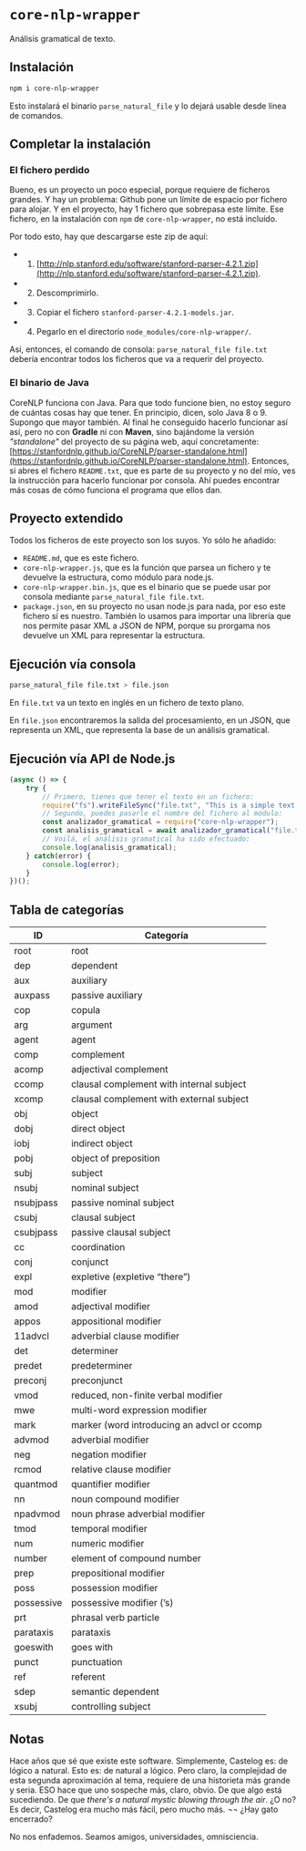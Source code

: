 # `core-nlp-wrapper`

Análisis gramatical de texto.

## Instalación

```sh
npm i core-nlp-wrapper
```

Esto instalará el binario `parse_natural_file` y lo dejará usable desde línea de comandos.

## Completar la instalación

### El fichero perdido

Bueno, es un proyecto un poco especial, porque requiere de ficheros grandes. Y hay un problema: Github pone un límite de espacio por fichero para alojar. Y en el proyecto, hay 1 fichero que sobrepasa este límite. Ese fichero, en la instalación con `npm` de `core-nlp-wrapper`, no está incluído.

Por todo esto, hay que descargarse este zip de aquí:

  - 1) [http://nlp.stanford.edu/software/stanford-parser-4.2.1.zip](http://nlp.stanford.edu/software/stanford-parser-4.2.1.zip).
  - 2) Descomprimirlo.
  - 3) Copiar el fichero `stanford-parser-4.2.1-models.jar`.
  - 4) Pegarlo en el directorio `node_modules/core-nlp-wrapper/`.

Así, entonces, el comando de consola: `parse_natural_file file.txt` debería encontrar todos los ficheros que va a requerir del proyecto.

### El binario de Java

CoreNLP funciona con Java. Para que todo funcione bien, no estoy seguro de cuántas cosas hay que tener. En principio, dicen, solo Java 8 o 9. Supongo que mayor también. Al final he conseguido hacerlo funcionar así así, pero no con **Gradle** ni con **Maven**, sino bajándome la versión *"standalone"* del proyecto de su página web, aquí concretamente: [https://stanfordnlp.github.io/CoreNLP/parser-standalone.html](https://stanfordnlp.github.io/CoreNLP/parser-standalone.html). Entonces, si abres el fichero `README.txt`, que es parte de su proyecto y no del mío, ves la instrucción para hacerlo funcionar por consola. Ahí puedes encontrar más cosas de cómo funciona el programa que ellos dan.

## Proyecto extendido

Todos los ficheros de este proyecto son los suyos. Yo sólo he añadido:
  - `README.md`, que es este fichero.
  - `core-nlp-wrapper.js`, que es la función que parsea un fichero y te devuelve la estructura, como módulo para node.js.
  - `core-nlp-wrapper.bin.js`, que es el binario que se puede usar por consola mediante `parse_natural_file file.txt`.
  - `package.json`, en su proyecto no usan node.js para nada, por eso este fichero sí es nuestro. También lo usamos para importar una librería que nos permite pasar XML a JSON de NPM, porque su prorgama nos devuelve un XML para representar la estructura.

## Ejecución vía consola

```sh
parse_natural_file file.txt > file.json
```

En `file.txt` va un texto en inglés en un fichero de texto plano.

En `file.json` encontraremos la salida del procesamiento, en un JSON, que representa un XML, que representa la base de un análisis gramatical.

## Ejecución vía API de Node.js

```js
(async () => {
    try {
        // Primero, tienes que tener el texto en un fichero:
        require("fs").writeFileSync("file.txt", "This is a simple text in a file, written in English, that will be easily parsed by this monster from Stanford.", "utf8");
        // Segundo, puedes pasarle el nombre del fichero al módulo:
        const analizador_gramatical = require("core-nlp-wrapper");
        const analisis_gramatical = await analizador_gramatical("file.txt");
        // Voilá, el análisis gramatical ha sido efectuado:
        console.log(analisis_gramatical);
    } catch(error) {
        console.log(error);
    }
})();
```

## Tabla de categorías

| ID | Categoría |
|----|----|
| root | root |
| dep | dependent |
| aux | auxiliary |
| auxpass | passive auxiliary |
| cop | copula |
| arg | argument |
| agent | agent |
| comp | complement |
| acomp | adjectival complement |
| ccomp | clausal complement with internal subject |
| xcomp | clausal complement with external subject |
| obj | object |
| dobj | direct object |
| iobj | indirect object |
| pobj | object of preposition |
| subj | subject |
| nsubj | nominal subject |
| nsubjpass | passive nominal subject |
| csubj | clausal subject |
| csubjpass | passive clausal subject |
| cc | coordination |
| conj | conjunct |
| expl | expletive (expletive “there”) |
| mod | modifier |
| amod | adjectival modifier |
| appos | appositional modifier |
| 11advcl | adverbial clause modifier |
| det | determiner |
| predet | predeterminer |
| preconj | preconjunct |
| vmod | reduced, non-finite verbal modifier |
| mwe | multi-word expression modifier |
| mark | marker (word introducing an advcl or ccomp |
| advmod | adverbial modifier |
| neg | negation modifier |
| rcmod | relative clause modifier |
| quantmod | quantifier modifier |
| nn | noun compound modifier |
| npadvmod | noun phrase adverbial modifier |
| tmod | temporal modifier |
| num | numeric modifier |
| number | element of compound number |
| prep | prepositional modifier |
| poss | possession modifier |
| possessive | possessive modifier (’s) |
| prt | phrasal verb particle |
| parataxis | parataxis |
| goeswith | goes with |
| punct | punctuation |
| ref | referent |
| sdep | semantic dependent |
| xsubj | controlling subject |

## Notas

Hace años que sé que existe este software. Simplemente, Castelog es: de lógico a natural. Esto es: de natural a lógico. Pero claro, la complejidad de esta segunda aproximación al tema, requiere de una historieta más grande y seria. ESO hace que uno sospeche más, claro, obvio. De que algo está sucediendo. De que *there's a natural mystic blowing through the air*. ¿O no? Es decir, Castelog era mucho más fácil, pero mucho más. ¬¬ ¿Hay gato encerrado?

No nos enfademos. Seamos amigos, universidades, omnisciencia.